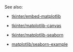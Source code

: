 See also:

- [tkinter/embed-matplotlib](../../tkinter/embed-matplotlib)

- [tkinter/matplotlib-canvas](../../tkinter/matplotlib-canvas)

- [tkinter/matplotlib-seaborn](../../tkinter/matplotlib-seaborn)

- [matplotlib/seaborn-example](../../matplotlib/seaborn-example)

